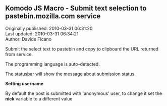 ## Komodo JS Macro - Submit text selection to pastebin.mozilla.com service  
Originally published: 2010-03-31 06:31:20  
Last updated: 2010-03-31 06:34:21  
Author: Davide Ficano  
  
Submit the select text to pastebin and copy to clipboard the URL returned from service.

The programming language is auto-detected.

The statusbar will show the message about submission status.

**Setting username**

By default the post is submitted with 'anonymous' user, to change it set the **nick** variable to a different value 